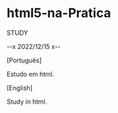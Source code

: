 # html5-na-Pratica

STUDY

--x 2022/12/15 x--

[Português]

Estudo em html. 

[English]

Study in html. 
